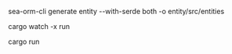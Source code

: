 sea-orm-cli generate entity --with-serde both -o entity/src/entities

cargo watch -x run

cargo run
